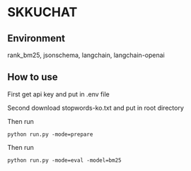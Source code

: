 # SKKUCHAT

## Environment
rank_bm25, jsonschema, langchain, langchain-openai

## How to use
First get api key and put in .env file

Second download stopwords-ko.txt and put in root directory

Then run 
```
python run.py -mode=prepare
```
Then run
```
python run.py -mode=eval -model=bm25
```
